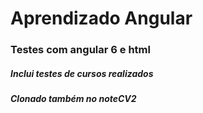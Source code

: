 # Aprendizado Angular
### Testes com angular 6 e html
##### Inclui testes de cursos realizados
##### Clonado também no __noteCV2__
